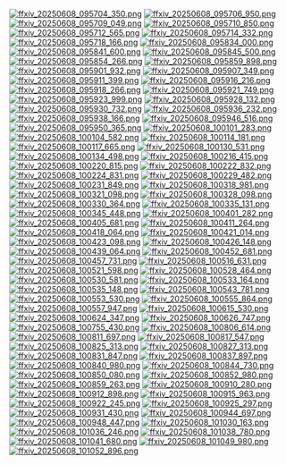 [![ffxiv_20250608_095704_350.png](./image_j_thumb/ffxiv_20250608_095704_350.png.thumb.jpg)](./image_j/ffxiv_20250608_095704_350.png) 
[![ffxiv_20250608_095706_950.png](./image_j_thumb/ffxiv_20250608_095706_950.png.thumb.jpg)](./image_j/ffxiv_20250608_095706_950.png) 
[![ffxiv_20250608_095709_049.png](./image_j_thumb/ffxiv_20250608_095709_049.png.thumb.jpg)](./image_j/ffxiv_20250608_095709_049.png) 
[![ffxiv_20250608_095710_850.png](./image_j_thumb/ffxiv_20250608_095710_850.png.thumb.jpg)](./image_j/ffxiv_20250608_095710_850.png) 
[![ffxiv_20250608_095712_565.png](./image_j_thumb/ffxiv_20250608_095712_565.png.thumb.jpg)](./image_j/ffxiv_20250608_095712_565.png) 
[![ffxiv_20250608_095714_332.png](./image_j_thumb/ffxiv_20250608_095714_332.png.thumb.jpg)](./image_j/ffxiv_20250608_095714_332.png) 
[![ffxiv_20250608_095718_166.png](./image_j_thumb/ffxiv_20250608_095718_166.png.thumb.jpg)](./image_j/ffxiv_20250608_095718_166.png) 
[![ffxiv_20250608_095834_000.png](./image_j_thumb/ffxiv_20250608_095834_000.png.thumb.jpg)](./image_j/ffxiv_20250608_095834_000.png) 
[![ffxiv_20250608_095841_600.png](./image_j_thumb/ffxiv_20250608_095841_600.png.thumb.jpg)](./image_j/ffxiv_20250608_095841_600.png) 
[![ffxiv_20250608_095845_500.png](./image_j_thumb/ffxiv_20250608_095845_500.png.thumb.jpg)](./image_j/ffxiv_20250608_095845_500.png) 
[![ffxiv_20250608_095854_266.png](./image_j_thumb/ffxiv_20250608_095854_266.png.thumb.jpg)](./image_j/ffxiv_20250608_095854_266.png) 
[![ffxiv_20250608_095859_898.png](./image_j_thumb/ffxiv_20250608_095859_898.png.thumb.jpg)](./image_j/ffxiv_20250608_095859_898.png) 
[![ffxiv_20250608_095901_932.png](./image_j_thumb/ffxiv_20250608_095901_932.png.thumb.jpg)](./image_j/ffxiv_20250608_095901_932.png) 
[![ffxiv_20250608_095907_349.png](./image_j_thumb/ffxiv_20250608_095907_349.png.thumb.jpg)](./image_j/ffxiv_20250608_095907_349.png) 
[![ffxiv_20250608_095911_399.png](./image_j_thumb/ffxiv_20250608_095911_399.png.thumb.jpg)](./image_j/ffxiv_20250608_095911_399.png) 
[![ffxiv_20250608_095916_216.png](./image_j_thumb/ffxiv_20250608_095916_216.png.thumb.jpg)](./image_j/ffxiv_20250608_095916_216.png) 
[![ffxiv_20250608_095918_266.png](./image_j_thumb/ffxiv_20250608_095918_266.png.thumb.jpg)](./image_j/ffxiv_20250608_095918_266.png) 
[![ffxiv_20250608_095921_749.png](./image_j_thumb/ffxiv_20250608_095921_749.png.thumb.jpg)](./image_j/ffxiv_20250608_095921_749.png) 
[![ffxiv_20250608_095923_999.png](./image_j_thumb/ffxiv_20250608_095923_999.png.thumb.jpg)](./image_j/ffxiv_20250608_095923_999.png) 
[![ffxiv_20250608_095928_132.png](./image_j_thumb/ffxiv_20250608_095928_132.png.thumb.jpg)](./image_j/ffxiv_20250608_095928_132.png) 
[![ffxiv_20250608_095930_732.png](./image_j_thumb/ffxiv_20250608_095930_732.png.thumb.jpg)](./image_j/ffxiv_20250608_095930_732.png) 
[![ffxiv_20250608_095936_232.png](./image_j_thumb/ffxiv_20250608_095936_232.png.thumb.jpg)](./image_j/ffxiv_20250608_095936_232.png) 
[![ffxiv_20250608_095938_166.png](./image_j_thumb/ffxiv_20250608_095938_166.png.thumb.jpg)](./image_j/ffxiv_20250608_095938_166.png) 
[![ffxiv_20250608_095946_516.png](./image_j_thumb/ffxiv_20250608_095946_516.png.thumb.jpg)](./image_j/ffxiv_20250608_095946_516.png) 
[![ffxiv_20250608_095950_365.png](./image_j_thumb/ffxiv_20250608_095950_365.png.thumb.jpg)](./image_j/ffxiv_20250608_095950_365.png) 
[![ffxiv_20250608_100101_283.png](./image_j_thumb/ffxiv_20250608_100101_283.png.thumb.jpg)](./image_j/ffxiv_20250608_100101_283.png) 
[![ffxiv_20250608_100104_582.png](./image_j_thumb/ffxiv_20250608_100104_582.png.thumb.jpg)](./image_j/ffxiv_20250608_100104_582.png) 
[![ffxiv_20250608_100114_181.png](./image_j_thumb/ffxiv_20250608_100114_181.png.thumb.jpg)](./image_j/ffxiv_20250608_100114_181.png) 
[![ffxiv_20250608_100117_665.png](./image_j_thumb/ffxiv_20250608_100117_665.png.thumb.jpg)](./image_j/ffxiv_20250608_100117_665.png) 
[![ffxiv_20250608_100130_531.png](./image_j_thumb/ffxiv_20250608_100130_531.png.thumb.jpg)](./image_j/ffxiv_20250608_100130_531.png) 
[![ffxiv_20250608_100134_498.png](./image_j_thumb/ffxiv_20250608_100134_498.png.thumb.jpg)](./image_j/ffxiv_20250608_100134_498.png) 
[![ffxiv_20250608_100216_415.png](./image_j_thumb/ffxiv_20250608_100216_415.png.thumb.jpg)](./image_j/ffxiv_20250608_100216_415.png) 
[![ffxiv_20250608_100220_815.png](./image_j_thumb/ffxiv_20250608_100220_815.png.thumb.jpg)](./image_j/ffxiv_20250608_100220_815.png) 
[![ffxiv_20250608_100222_832.png](./image_j_thumb/ffxiv_20250608_100222_832.png.thumb.jpg)](./image_j/ffxiv_20250608_100222_832.png) 
[![ffxiv_20250608_100224_831.png](./image_j_thumb/ffxiv_20250608_100224_831.png.thumb.jpg)](./image_j/ffxiv_20250608_100224_831.png) 
[![ffxiv_20250608_100229_482.png](./image_j_thumb/ffxiv_20250608_100229_482.png.thumb.jpg)](./image_j/ffxiv_20250608_100229_482.png) 
[![ffxiv_20250608_100231_849.png](./image_j_thumb/ffxiv_20250608_100231_849.png.thumb.jpg)](./image_j/ffxiv_20250608_100231_849.png) 
[![ffxiv_20250608_100318_981.png](./image_j_thumb/ffxiv_20250608_100318_981.png.thumb.jpg)](./image_j/ffxiv_20250608_100318_981.png) 
[![ffxiv_20250608_100321_098.png](./image_j_thumb/ffxiv_20250608_100321_098.png.thumb.jpg)](./image_j/ffxiv_20250608_100321_098.png) 
[![ffxiv_20250608_100328_098.png](./image_j_thumb/ffxiv_20250608_100328_098.png.thumb.jpg)](./image_j/ffxiv_20250608_100328_098.png) 
[![ffxiv_20250608_100330_364.png](./image_j_thumb/ffxiv_20250608_100330_364.png.thumb.jpg)](./image_j/ffxiv_20250608_100330_364.png) 
[![ffxiv_20250608_100335_131.png](./image_j_thumb/ffxiv_20250608_100335_131.png.thumb.jpg)](./image_j/ffxiv_20250608_100335_131.png) 
[![ffxiv_20250608_100345_448.png](./image_j_thumb/ffxiv_20250608_100345_448.png.thumb.jpg)](./image_j/ffxiv_20250608_100345_448.png) 
[![ffxiv_20250608_100401_282.png](./image_j_thumb/ffxiv_20250608_100401_282.png.thumb.jpg)](./image_j/ffxiv_20250608_100401_282.png) 
[![ffxiv_20250608_100405_681.png](./image_j_thumb/ffxiv_20250608_100405_681.png.thumb.jpg)](./image_j/ffxiv_20250608_100405_681.png) 
[![ffxiv_20250608_100411_264.png](./image_j_thumb/ffxiv_20250608_100411_264.png.thumb.jpg)](./image_j/ffxiv_20250608_100411_264.png) 
[![ffxiv_20250608_100418_064.png](./image_j_thumb/ffxiv_20250608_100418_064.png.thumb.jpg)](./image_j/ffxiv_20250608_100418_064.png) 
[![ffxiv_20250608_100421_014.png](./image_j_thumb/ffxiv_20250608_100421_014.png.thumb.jpg)](./image_j/ffxiv_20250608_100421_014.png) 
[![ffxiv_20250608_100423_098.png](./image_j_thumb/ffxiv_20250608_100423_098.png.thumb.jpg)](./image_j/ffxiv_20250608_100423_098.png) 
[![ffxiv_20250608_100426_148.png](./image_j_thumb/ffxiv_20250608_100426_148.png.thumb.jpg)](./image_j/ffxiv_20250608_100426_148.png) 
[![ffxiv_20250608_100439_064.png](./image_j_thumb/ffxiv_20250608_100439_064.png.thumb.jpg)](./image_j/ffxiv_20250608_100439_064.png) 
[![ffxiv_20250608_100452_681.png](./image_j_thumb/ffxiv_20250608_100452_681.png.thumb.jpg)](./image_j/ffxiv_20250608_100452_681.png) 
[![ffxiv_20250608_100457_731.png](./image_j_thumb/ffxiv_20250608_100457_731.png.thumb.jpg)](./image_j/ffxiv_20250608_100457_731.png) 
[![ffxiv_20250608_100516_631.png](./image_j_thumb/ffxiv_20250608_100516_631.png.thumb.jpg)](./image_j/ffxiv_20250608_100516_631.png) 
[![ffxiv_20250608_100521_598.png](./image_j_thumb/ffxiv_20250608_100521_598.png.thumb.jpg)](./image_j/ffxiv_20250608_100521_598.png) 
[![ffxiv_20250608_100528_464.png](./image_j_thumb/ffxiv_20250608_100528_464.png.thumb.jpg)](./image_j/ffxiv_20250608_100528_464.png) 
[![ffxiv_20250608_100530_581.png](./image_j_thumb/ffxiv_20250608_100530_581.png.thumb.jpg)](./image_j/ffxiv_20250608_100530_581.png) 
[![ffxiv_20250608_100533_164.png](./image_j_thumb/ffxiv_20250608_100533_164.png.thumb.jpg)](./image_j/ffxiv_20250608_100533_164.png) 
[![ffxiv_20250608_100535_148.png](./image_j_thumb/ffxiv_20250608_100535_148.png.thumb.jpg)](./image_j/ffxiv_20250608_100535_148.png) 
[![ffxiv_20250608_100543_781.png](./image_j_thumb/ffxiv_20250608_100543_781.png.thumb.jpg)](./image_j/ffxiv_20250608_100543_781.png) 
[![ffxiv_20250608_100553_530.png](./image_j_thumb/ffxiv_20250608_100553_530.png.thumb.jpg)](./image_j/ffxiv_20250608_100553_530.png) 
[![ffxiv_20250608_100555_864.png](./image_j_thumb/ffxiv_20250608_100555_864.png.thumb.jpg)](./image_j/ffxiv_20250608_100555_864.png) 
[![ffxiv_20250608_100557_947.png](./image_j_thumb/ffxiv_20250608_100557_947.png.thumb.jpg)](./image_j/ffxiv_20250608_100557_947.png) 
[![ffxiv_20250608_100615_530.png](./image_j_thumb/ffxiv_20250608_100615_530.png.thumb.jpg)](./image_j/ffxiv_20250608_100615_530.png) 
[![ffxiv_20250608_100624_347.png](./image_j_thumb/ffxiv_20250608_100624_347.png.thumb.jpg)](./image_j/ffxiv_20250608_100624_347.png) 
[![ffxiv_20250608_100626_747.png](./image_j_thumb/ffxiv_20250608_100626_747.png.thumb.jpg)](./image_j/ffxiv_20250608_100626_747.png) 
[![ffxiv_20250608_100755_430.png](./image_j_thumb/ffxiv_20250608_100755_430.png.thumb.jpg)](./image_j/ffxiv_20250608_100755_430.png) 
[![ffxiv_20250608_100806_614.png](./image_j_thumb/ffxiv_20250608_100806_614.png.thumb.jpg)](./image_j/ffxiv_20250608_100806_614.png) 
[![ffxiv_20250608_100811_697.png](./image_j_thumb/ffxiv_20250608_100811_697.png.thumb.jpg)](./image_j/ffxiv_20250608_100811_697.png) 
[![ffxiv_20250608_100817_547.png](./image_j_thumb/ffxiv_20250608_100817_547.png.thumb.jpg)](./image_j/ffxiv_20250608_100817_547.png) 
[![ffxiv_20250608_100825_313.png](./image_j_thumb/ffxiv_20250608_100825_313.png.thumb.jpg)](./image_j/ffxiv_20250608_100825_313.png) 
[![ffxiv_20250608_100827_313.png](./image_j_thumb/ffxiv_20250608_100827_313.png.thumb.jpg)](./image_j/ffxiv_20250608_100827_313.png) 
[![ffxiv_20250608_100831_847.png](./image_j_thumb/ffxiv_20250608_100831_847.png.thumb.jpg)](./image_j/ffxiv_20250608_100831_847.png) 
[![ffxiv_20250608_100837_897.png](./image_j_thumb/ffxiv_20250608_100837_897.png.thumb.jpg)](./image_j/ffxiv_20250608_100837_897.png) 
[![ffxiv_20250608_100840_980.png](./image_j_thumb/ffxiv_20250608_100840_980.png.thumb.jpg)](./image_j/ffxiv_20250608_100840_980.png) 
[![ffxiv_20250608_100844_730.png](./image_j_thumb/ffxiv_20250608_100844_730.png.thumb.jpg)](./image_j/ffxiv_20250608_100844_730.png) 
[![ffxiv_20250608_100850_080.png](./image_j_thumb/ffxiv_20250608_100850_080.png.thumb.jpg)](./image_j/ffxiv_20250608_100850_080.png) 
[![ffxiv_20250608_100852_980.png](./image_j_thumb/ffxiv_20250608_100852_980.png.thumb.jpg)](./image_j/ffxiv_20250608_100852_980.png) 
[![ffxiv_20250608_100859_263.png](./image_j_thumb/ffxiv_20250608_100859_263.png.thumb.jpg)](./image_j/ffxiv_20250608_100859_263.png) 
[![ffxiv_20250608_100910_280.png](./image_j_thumb/ffxiv_20250608_100910_280.png.thumb.jpg)](./image_j/ffxiv_20250608_100910_280.png) 
[![ffxiv_20250608_100912_898.png](./image_j_thumb/ffxiv_20250608_100912_898.png.thumb.jpg)](./image_j/ffxiv_20250608_100912_898.png) 
[![ffxiv_20250608_100915_963.png](./image_j_thumb/ffxiv_20250608_100915_963.png.thumb.jpg)](./image_j/ffxiv_20250608_100915_963.png) 
[![ffxiv_20250608_100922_245.png](./image_j_thumb/ffxiv_20250608_100922_245.png.thumb.jpg)](./image_j/ffxiv_20250608_100922_245.png) 
[![ffxiv_20250608_100925_297.png](./image_j_thumb/ffxiv_20250608_100925_297.png.thumb.jpg)](./image_j/ffxiv_20250608_100925_297.png) 
[![ffxiv_20250608_100931_430.png](./image_j_thumb/ffxiv_20250608_100931_430.png.thumb.jpg)](./image_j/ffxiv_20250608_100931_430.png) 
[![ffxiv_20250608_100944_697.png](./image_j_thumb/ffxiv_20250608_100944_697.png.thumb.jpg)](./image_j/ffxiv_20250608_100944_697.png) 
[![ffxiv_20250608_100948_447.png](./image_j_thumb/ffxiv_20250608_100948_447.png.thumb.jpg)](./image_j/ffxiv_20250608_100948_447.png) 
[![ffxiv_20250608_101030_163.png](./image_j_thumb/ffxiv_20250608_101030_163.png.thumb.jpg)](./image_j/ffxiv_20250608_101030_163.png) 
[![ffxiv_20250608_101036_246.png](./image_j_thumb/ffxiv_20250608_101036_246.png.thumb.jpg)](./image_j/ffxiv_20250608_101036_246.png) 
[![ffxiv_20250608_101038_780.png](./image_j_thumb/ffxiv_20250608_101038_780.png.thumb.jpg)](./image_j/ffxiv_20250608_101038_780.png) 
[![ffxiv_20250608_101041_680.png](./image_j_thumb/ffxiv_20250608_101041_680.png.thumb.jpg)](./image_j/ffxiv_20250608_101041_680.png) 
[![ffxiv_20250608_101049_980.png](./image_j_thumb/ffxiv_20250608_101049_980.png.thumb.jpg)](./image_j/ffxiv_20250608_101049_980.png) 
[![ffxiv_20250608_101052_896.png](./image_j_thumb/ffxiv_20250608_101052_896.png.thumb.jpg)](./image_j/ffxiv_20250608_101052_896.png) 
